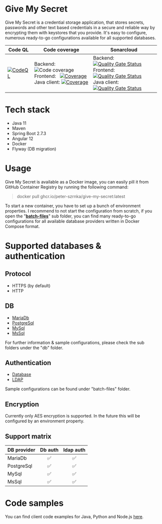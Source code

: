 # Give My Secret

Give My Secret is a credential storage application, that stores secrets, passwords and other text based credentials in a secure and reliable way by encrypting them with keystores that you provide. It's easy to configure, numerous ready-to-go configurations available for all supported databases.

| Code QL                                                      | Code coverage                                                | Sonarcloud                                                   |
| ------------------------------------------------------------ | ------------------------------------------------------------ | ------------------------------------------------------------ |
| [![CodeQL](https://github.com/peter-szrnka/give-my-secret/actions/workflows/codeql.yml/badge.svg)](https://github.com/peter-szrnka/give-my-secret/actions/workflows/codeql.yml) | Backend:&nbsp;&nbsp;&nbsp; ![Code coverage](https://sonarcloud.io/api/project_badges/measure?project=peter-szrnka_give-my-secret-backend&metric=coverage) <br /> Frontend:&nbsp;&nbsp; [![Coverage](https://sonarcloud.io/api/project_badges/measure?project=peter-szrnka_give-my-secret-frontend&metric=coverage)](https://sonarcloud.io/summary/new_code?id=szrnka-peter_give-my-secret-frontend) <br /> Java client: [![Coverage](https://sonarcloud.io/api/project_badges/measure?project=peter-szrnka_give-my-secret-client-lib-java&metric=coverage)](https://sonarcloud.io/summary/new_code?id=szrnka-peter_give-my-secret-client-lib-java) | Backend:&nbsp;&nbsp;&nbsp; [![Quality Gate Status](https://sonarcloud.io/api/project_badges/measure?project=peter-szrnka_give-my-secret-backend&metric=alert_status)](https://sonarcloud.io/summary/new_code?id=peter-szrnka_give-my-secret-backend) <br/>Frontend:&nbsp;&nbsp; [![Quality Gate Status](https://sonarcloud.io/api/project_badges/measure?project=peter-szrnka_give-my-secret-frontend&metric=alert_status)](https://sonarcloud.io/summary/new_code?id=peter-szrnka_give-my-secret-frontend) <br/>Java client: [![Quality Gate Status](https://sonarcloud.io/api/project_badges/measure?project=peter-szrnka_give-my-secret-client-lib-java&metric=alert_status)](https://sonarcloud.io/summary/new_code?id=peter-szrnka_give-my-secret-client-lib-java) |

# Tech stack

- Java 11
- Maven
- Spring Boot 2.7.3
- Angular 12
- Docker
- Flyway (DB migration)

# Usage

Give My Secret is available as a Docker image, you can easily pill it from GitHub Container Registry by running the following command:
> docker pull ghcr.io/peter-szrnka/give-my-secret:latest

To start a new container, you have to set up a bunch of environment properties. I recommend to not start the configuration from scratch, if you open the "**[batch-files](batch-files)**" sub folder, you can find many ready-to-go configurations for all available database providers written in Docker Compose format.

# Supported databases & authentication

## Protocol

- HTTPS (by default)
- HTTP

## DB

- [MariaDb](db/mariadb/README.md)
- [PostgreSql](db/postgresql/README.md)
- [MySql](db/mysql/README.md)
- [MsSql](db/mssql/README.md)

For further information & sample configurations, please check the sub folders under the "db" folder.

## Authentication

- [Database](batch-files/db-authentication)
- [LDAP](batch-files/ldap-authentication)

Sample configurations can be found under "batch-files" folder.

## Encryption

Currently only AES encryption is supported.  In the future this will be configured by an environment property.

## Support matrix

| DB provider |      Db auth       |     ldap auth      |
| ----------- | :----------------: | :----------------: |
| MariaDb     | :white_check_mark: | :white_check_mark: |
| PostgreSql  | :white_check_mark: | :white_check_mark: |
| MySql       | :white_check_mark: | :white_check_mark: |
| MsSql       | :white_check_mark: | :white_check_mark: |

# Code samples

You can find client code examples for Java, Python and Node.js [here](client-samples/README.md).
